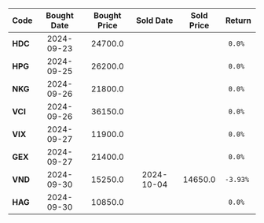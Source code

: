 
| Code  | Bought Date | Bought Price | Sold Date   | Sold Price   | Return  |
| ------|:-----------:|:------------:|:-----------:|:------------:|:-------:|
| **HDC**  | 2024-09-23  | 24700.0      |   |       | `0.0% `     |
| **HPG**  | 2024-09-25  | 26200.0      |   |       | `0.0% `     |
| **NKG**  | 2024-09-26  | 21800.0      |   |       | `0.0% `     |
| **VCI**  | 2024-09-26  | 36150.0      |   |       | `0.0% `     |
| **VIX**  | 2024-09-27  | 11900.0      |   |       | `0.0% `     |
| **GEX**  | 2024-09-27  | 21400.0      |   |       | `0.0% `     |
| **VND**  | 2024-09-30  | 15250.0      | 2024-10-04  | 14650.0      | `-3.93% `     |
| **HAG**  | 2024-09-30  | 10850.0      |   |       | `0.0% `     |
